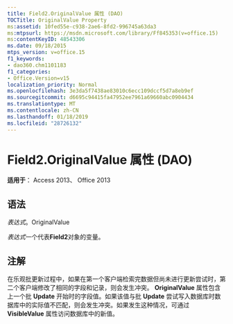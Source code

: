 ```yaml
---
title: Field2.OriginalValue 属性 (DAO)
TOCTitle: OriginalValue Property
ms:assetid: 10fed55e-c938-2ae6-8fd2-996745a63da3
ms:mtpsurl: https://msdn.microsoft.com/library/Ff845353(v=office.15)
ms:contentKeyID: 48543306
ms.date: 09/18/2015
mtps_version: v=office.15
f1_keywords:
- dao360.chm1101183
f1_categories:
- Office.Version=v15
localization_priority: Normal
ms.openlocfilehash: 3e3da5f7438ae83010c6ecc109dccf5d7a8eb9ef
ms.sourcegitcommit: d6695c94415fa47952ee7961a69660abc0904434
ms.translationtype: MT
ms.contentlocale: zh-CN
ms.lasthandoff: 01/18/2019
ms.locfileid: "28726132"
---
```

# <a name="field2originalvalue-property-dao"></a>Field2.OriginalValue 属性 (DAO)


**适用于**： Access 2013、 Office 2013

## <a name="syntax"></a>语法

*表达式*。OriginalValue

*表达式*一个代表**Field2**对象的变量。

## <a name="remarks"></a>注解

在乐观批更新过程中，如果在第一个客户端检索完数据但尚未进行更新尝试时，第二个客户端修改了相同的字段和记录，则会发生冲突。 **OriginalValue** 属性包含上一个批 **Update** 开始时的字段值。如果该值与批 **Update** 尝试写入数据库时数据库中的实际值不匹配，则会发生冲突。如果发生这种情况，可通过 **VisibleValue** 属性访问数据库中的新值。

